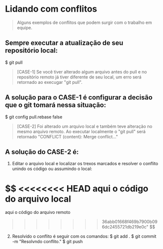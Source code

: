 # Lidando com conflitos
> Alguns exemplos de conflitos que podem surgir com o trabalho em equipe.

## Sempre executar a atualização de seu repositório local:
$ git pull

> [CASE-1] Se você tiver alterado algum arquivo antes do pull e no repositório remoto já tiver diferente de seu local, um erro será retornado ao execugar "git pull".

## A solução para o CASE-1 é configurar a decisão que o git tomará nessa situação:
$ git config pull.rebase false

> [CASE-2] Foi alterado um arquivo local e também teve alteração no mesmo arquivo remoto. Ao executar localmente o "git pull" será retornado "CONFLICT (content): Merge conflict..."

## A solução do CASE-2 é:
1. Editar o arquivo local e localizar os trexos marcados e resolver o conflito unindo os código ou assumindo o local:

$$
  <<<<<<<< HEAD
  aqui o código do arquivo local
  ========
  aqui o código do arquivo remoto
 >>>>>>>> 36abb01668f469b7900b096dc2455721db219e0c"
$$

2. Resolvido o conflito é seguir com os comandos:
$ git add .
$ git commit -m "Resolvndo conflito."
$ git push





